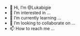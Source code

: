 - 👋 Hi, I’m @Lukabigie
- 👀 I’m interested in ...
- 🌱 I’m currently learning ...
- 💞️ I’m looking to collaborate on ...
- 📫 How to reach me ...

<!---
Lukabigie/Lukabigie is a ✨ special ✨ repository because its `README.md` (this file) appears on your GitHub profile.
You can click the Preview link to take a look at your changes.
--->
